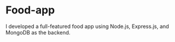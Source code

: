 # Food-app
I developed a full-featured food app using Node.js, Express.js, and MongoDB as the backend.
